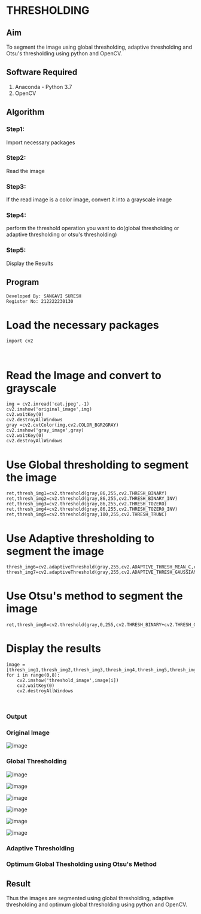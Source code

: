 # THRESHOLDING
## Aim
To segment the image using global thresholding, adaptive thresholding and Otsu's thresholding using python and OpenCV.

## Software Required
1. Anaconda - Python 3.7
2. OpenCV

## Algorithm

 ### Step1:
Import necessary packages

### Step2:
Read the image

### Step3:
If the read image is a color image, convert it into a grayscale image

### Step4:
perform the threshold operation you want to do(global thresholding or adaptive thresholding or otsu's thresholding)

### Step5:
Display the Results


## Program
```
Developed By: SANGAVI SURESH
Register No: 212222230130
```
# Load the necessary packages
```
import cv2



```
# Read the Image and convert to grayscale
```
img = cv2.imread('cat.jpeg',-1)
cv2.imshow('original_image',img)
cv2.waitKey(0)
cv2.destroyAllWindows
gray =cv2.cvtColor(img,cv2.COLOR_BGR2GRAY)
cv2.imshow('gray_image',gray)
cv2.waitKey(0)
cv2.destroyAllWindows

```
# Use Global thresholding to segment the image
```
ret,thresh_img1=cv2.threshold(gray,86,255,cv2.THRESH_BINARY)
ret,thresh_img2=cv2.threshold(gray,86,255,cv2.THRESH_BINARY_INV)
ret,thresh_img3=cv2.threshold(gray,86,255,cv2.THRESH_TOZERO)
ret,thresh_img4=cv2.threshold(gray,86,255,cv2.THRESH_TOZERO_INV)
ret,thresh_img5=cv2.threshold(gray,100,255,cv2.THRESH_TRUNC)

```
# Use Adaptive thresholding to segment the image
```
thresh_img6=cv2.adaptiveThreshold(gray,255,cv2.ADAPTIVE_THRESH_MEAN_C,cv2.THRESH_BINARY,11,2)
thresh_img7=cv2.adaptiveThreshold(gray,255,cv2.ADAPTIVE_THRESH_GAUSSIAN_C,cv2.THRESH_BINARY,11,2)

```
# Use Otsu's method to segment the image 
```
ret,thresh_img8=cv2.threshold(gray,0,255,cv2.THRESH_BINARY+cv2.THRESH_OTSU)

```
# Display the results
```
image =[thresh_img1,thresh_img2,thresh_img3,thresh_img4,thresh_img5,thresh_img6,thresh_img7,thresh_img8]
for i in range(0,8):
    cv2.imshow('threshold_image',image[i])
    cv2.waitKey(0)
    cv2.destroyAllWindows



```
### Output

### Original Image

![image](https://github.com/Sangavi-suresh/THRESHOLDING-/assets/118541861/d598949a-c394-48b1-aa0f-e56310c4191d)



### Global Thresholding

![image](https://github.com/Sangavi-suresh/THRESHOLDING-/assets/118541861/c1e0ed28-4b42-437c-8683-4526f86119e5)

![image](https://github.com/Sangavi-suresh/THRESHOLDING-/assets/118541861/dc2598b2-223c-45fa-a3db-4b168b677e46)

![image](https://github.com/Sangavi-suresh/THRESHOLDING-/assets/118541861/2ae36b6c-9bc3-4641-acbc-fb4b2419fb16)

![image](https://github.com/Sangavi-suresh/THRESHOLDING-/assets/118541861/8c344d35-2c9d-4cf3-a25f-3947e7811a3a)

![image](https://github.com/Sangavi-suresh/THRESHOLDING-/assets/118541861/24d24b85-6d27-4570-aa1e-10f821bf6a73)

![image](https://github.com/Sangavi-suresh/THRESHOLDING-/assets/118541861/1dddba83-bd0e-47ac-aa33-617510a484dc)

### Adaptive Thresholding


### Optimum Global Thesholding using Otsu's Method




## Result
Thus the images are segmented using global thresholding, adaptive thresholding and optimum global thresholding using python and OpenCV.
